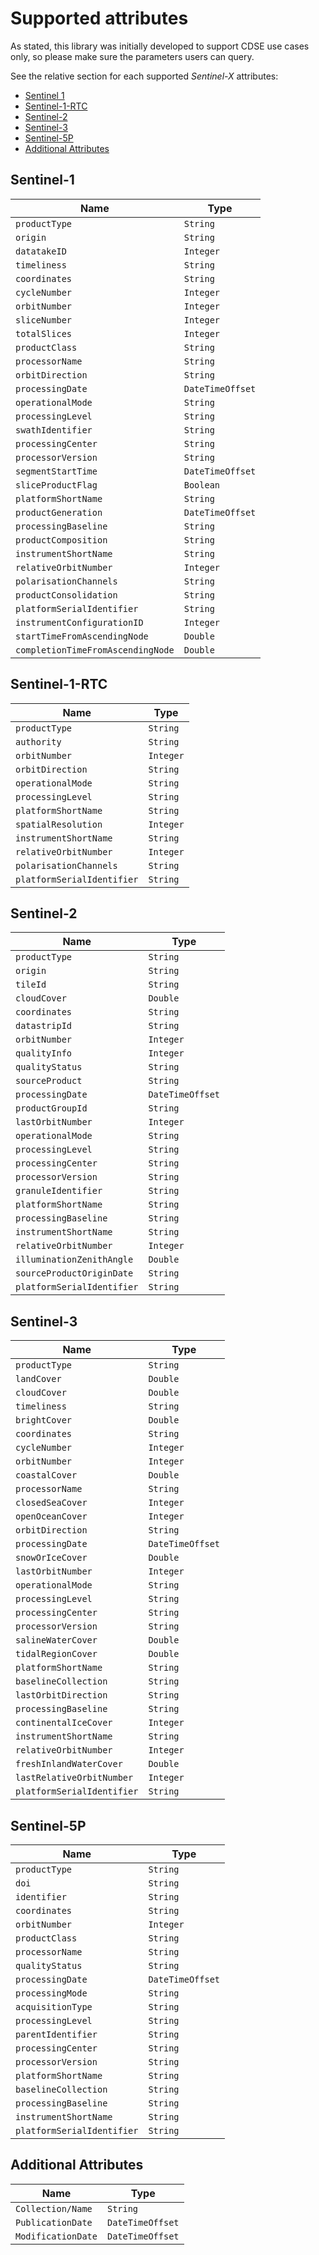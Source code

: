 # Supported attributes

As stated, this library was initially developed to support CDSE use cases only, so please make sure the parameters users can query.

See the relative section for each supported _Sentinel-X_ attributes:

* [Sentinel 1](#sentinel-1)
* [Sentinel-1-RTC](#sentinel-1-rtc)
* [Sentinel-2](#sentinel-2)
* [Sentinel-3](#sentinel-3)
* [Sentinel-5P](#sentinel-5p)
* [Additional Attributes](#additional-attributes)

## Sentinel-1

| Name                              | Type             |
|-----------------------------------|------------------|
| `productType`                     | `String`         |
| `origin`                          | `String`         |
| `datatakeID`                      | `Integer`        |
| `timeliness`                      | `String`         |
| `coordinates`                     | `String`         |
| `cycleNumber`                     | `Integer`        |
| `orbitNumber`                     | `Integer`        |
| `sliceNumber`                     | `Integer`        |
| `totalSlices`                     | `Integer`        |
| `productClass`                    | `String`         |
| `processorName`                   | `String`         |
| `orbitDirection`                  | `String`         |
| `processingDate`                  | `DateTimeOffset` |
| `operationalMode`                 | `String`         |
| `processingLevel`                 | `String`         |
| `swathIdentifier`                 | `String`         |
| `processingCenter`                | `String`         |
| `processorVersion`                | `String`         |
| `segmentStartTime`                | `DateTimeOffset` |
| `sliceProductFlag`                | `Boolean`        |
| `platformShortName`               | `String`         |
| `productGeneration`               | `DateTimeOffset` |
| `processingBaseline`              | `String`         |
| `productComposition`              | `String`         |
| `instrumentShortName`             | `String`         |
| `relativeOrbitNumber`             | `Integer`        |
| `polarisationChannels`            | `String`         |
| `productConsolidation`            | `String`         |
| `platformSerialIdentifier`        | `String`         |
| `instrumentConfigurationID`       | `Integer`        |
| `startTimeFromAscendingNode`      | `Double`         |
| `completionTimeFromAscendingNode` | `Double`         |

## Sentinel-1-RTC

| Name                       | Type      |
|----------------------------|-----------|
| `productType`              | `String`  |
| `authority`                | `String`  |
| `orbitNumber`              | `Integer` |
| `orbitDirection`           | `String`  |
| `operationalMode`          | `String`  |
| `processingLevel`          | `String`  |
| `platformShortName`        | `String`  |
| `spatialResolution`        | `Integer` |
| `instrumentShortName`      | `String`  |
| `relativeOrbitNumber`      | `Integer` |
| `polarisationChannels`     | `String`  |
| `platformSerialIdentifier` | `String`  |

## Sentinel-2

| Name                       | Type             |
|----------------------------|------------------|
| `productType`              | `String`         |
| `origin`                   | `String`         |
| `tileId`                   | `String`         |
| `cloudCover`               | `Double`         |
| `coordinates`              | `String`         |
| `datastripId`              | `String`         |
| `orbitNumber`              | `Integer`        |
| `qualityInfo`              | `Integer`        |
| `qualityStatus`            | `String`         |
| `sourceProduct`            | `String`         |
| `processingDate`           | `DateTimeOffset` |
| `productGroupId`           | `String`         |
| `lastOrbitNumber`          | `Integer`        |
| `operationalMode`          | `String`         |
| `processingLevel`          | `String`         |
| `processingCenter`         | `String`         |
| `processorVersion`         | `String`         |
| `granuleIdentifier`        | `String`         |
| `platformShortName`        | `String`         |
| `processingBaseline`       | `String`         |
| `instrumentShortName`      | `String`         |
| `relativeOrbitNumber`      | `Integer`        |
| `illuminationZenithAngle`  | `Double`         |
| `sourceProductOriginDate`  | `String`         |
| `platformSerialIdentifier` | `String`         |

## Sentinel-3

| Name                       | Type             |
|----------------------------|------------------|
| `productType`              | `String`         |
| `landCover`                | `Double`         |
| `cloudCover`               | `Double`         |
| `timeliness`               | `String`         |
| `brightCover`              | `Double`         |
| `coordinates`              | `String`         |
| `cycleNumber`              | `Integer`        |
| `orbitNumber`              | `Integer`        |
| `coastalCover`             | `Double`         |
| `processorName`            | `String`         |
| `closedSeaCover`           | `Integer`        |
| `openOceanCover`           | `Integer`        |
| `orbitDirection`           | `String`         |
| `processingDate`           | `DateTimeOffset` |
| `snowOrIceCover`           | `Double`         |
| `lastOrbitNumber`          | `Integer`        |
| `operationalMode`          | `String`         |
| `processingLevel`          | `String`         |
| `processingCenter`         | `String`         |
| `processorVersion`         | `String`         |
| `salineWaterCover`         | `Double`         |
| `tidalRegionCover`         | `Double`         |
| `platformShortName`        | `String`         |
| `baselineCollection`       | `String`         |
| `lastOrbitDirection`       | `String`         |
| `processingBaseline`       | `String`         |
| `continentalIceCover`      | `Integer`        |
| `instrumentShortName`      | `String`         |
| `relativeOrbitNumber`      | `Integer`        |
| `freshInlandWaterCover`    | `Double`         |
| `lastRelativeOrbitNumber`  | `Integer`        |
| `platformSerialIdentifier` | `String`         |

## Sentinel-5P

| Name                       | Type             |
|----------------------------|------------------|
| `productType`             | `String`         |
| `doi`                      | `String`          |
| `identifier`               | `String`         |
| `coordinates`              | `String`         |
| `orbitNumber`              | `Integer`        |
| `productClass`             | `String`         |
| `processorName`            | `String`         |
| `qualityStatus`            | `String`         |
| `processingDate`           | `DateTimeOffset` |
| `processingMode`           | `String`         |
| `acquisitionType`          | `String`         |
| `processingLevel`          | `String`         |
| `parentIdentifier`         | `String`         |
| `processingCenter`         | `String`         |
| `processorVersion`         | `String`         |
| `platformShortName`        | `String`         |
| `baselineCollection`       | `String`         |
| `processingBaseline`       | `String`         |
| `instrumentShortName`      | `String`         |
| `platformSerialIdentifier` | `String`         |

## Additional Attributes

| Name                       | Type             |
|----------------------------|------------------|
| `Collection/Name`        | `String`         |
| `PublicationDate`        | `DateTimeOffset` |
| `ModificationDate`       | `DateTimeOffset` |
